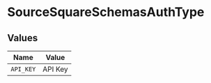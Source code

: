 # SourceSquareSchemasAuthType


## Values

| Name      | Value     |
| --------- | --------- |
| `API_KEY` | API Key   |